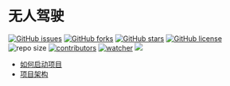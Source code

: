 # 无人驾驶

[![GitHub issues](https://img.shields.io/github/issues/xinetzone/self-driving-dash)](https://github.com/xinetzone/self-driving-dash/issues) [![GitHub forks](https://img.shields.io/github/forks/xinetzone/self-driving-dash)](https://github.com/xinetzone/self-driving-dash/network) [![GitHub stars](https://img.shields.io/github/stars/xinetzone/self-driving-dash)](https://github.com/xinetzone/self-driving-dash/stargazers) [![GitHub license](https://img.shields.io/github/license/xinetzone/self-driving-dash)](https://github.com/xinetzone/self-driving-dash/blob/main/LICENSE)  ![repo size](https://img.shields.io/github/repo-size/xinetzone/self-driving-dash.svg) [![contributors](https://img.shields.io/github/contributors/xinetzone/self-driving-dash.svg)](https://github.com/xinetzone/self-driving-dash/graphs/contributors) [![watcher](https://img.shields.io/github/watchers/xinetzone/self-driving-dash.svg)](https://github.com/xinetzone/self-driving-dash/watchers) ![](https://github.com/xinetzone/self-driving-dash/actions/workflows/docs.yml/badge.svg)

- [如何启动项目](start:how)
- [项目架构](about:architecture)